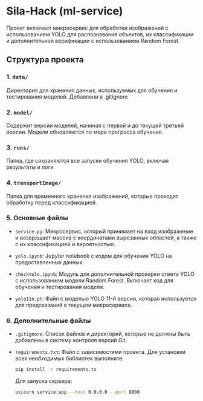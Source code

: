 # Sila-Hack (ml-service)

Проект включает микросервис для обработки изображений с использованием YOLO для распознавания объектов, их классификации и дополнительной верификации с использованием Random Forest.

## Структура проекта

### 1. `data/`
Директория для хранения данных, используемых для обучения и тестирования моделей. Добавлени в .gitignore

### 2. `model/`
Содержит версии моделей, начиная с первой и до текущей третьей версии. Модели обновляются по мере прогресса обучения.

### 3. `runs/`
Папка, где сохраняются все запуски обучения YOLO, включая результаты и логи.

### 4. `transportImage/`
Папка для временного хранения изображений, которые проходят обработку перед классификацией.

### 5. Основные файлы

- `service.py`: Микросервис, который принимает на вход изображение и возвращает массив с координатами вырезанных областей, а также с их классификацией и вероятностью.

- `yolo.ipynb`: Jupyter notebook с кодом для обучения YOLO на предоставленных данных.

- `checkYolo.ipynb`: Модуль для дополнительной проверки ответа YOLO с использованием модели Random Forest. Включает код для обучения и тестирования модели.

- `yolo11n.pt`: Файл с моделью YOLO 11-й версии, которая используется для предсказаний в текущем микросервисе.

### 6. Дополнительные файлы

- `.gitignore`: Список файлов и директорий, которые не должны быть добавлены в систему контроля версий Git.

- `requirements.txt`: Файл с зависимостями проекта. Для установки всех необходимых библиотек выполните:
  ```bash
  pip install -r requirements.tx
  ```
  Для запуска сервера:
  ```bash
  uvicorn service:app --host 0.0.0.0 --port 8000
  ```

